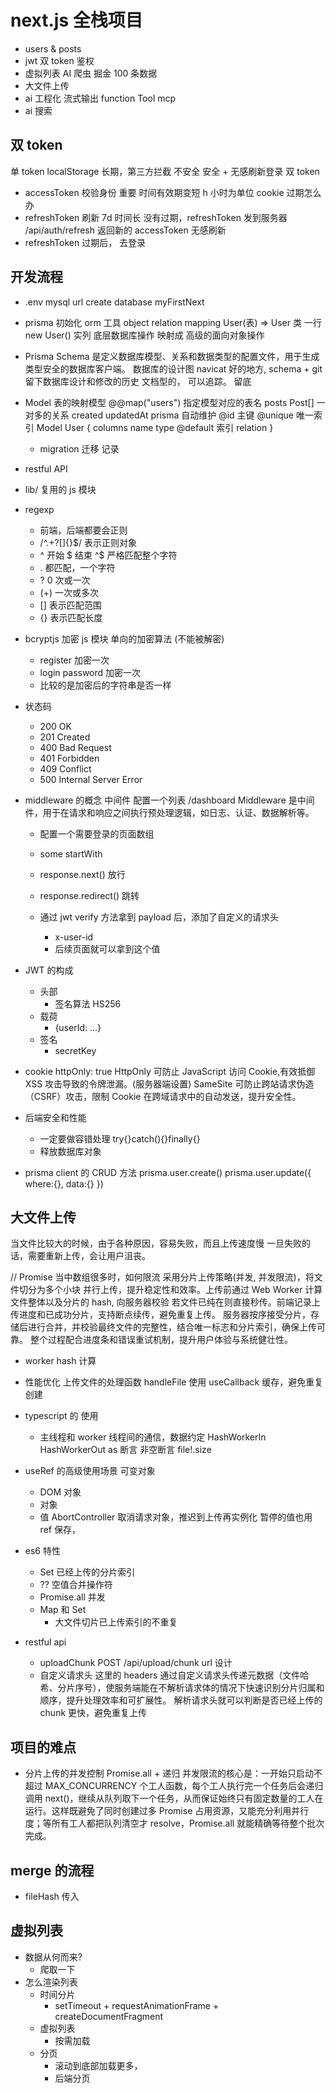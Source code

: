 # next.js 全栈项目

- users & posts
- jwt 双 token 鉴权
- 虚拟列表
  AI 爬虫 掘金 100 条数据
- 大文件上传
- ai 工程化
  流式输出
  function Tool
  mcp
- ai 搜索

## 双 token

单 token localStorage 长期，第三方拦截 不安全
安全 + 无感刷新登录
双 token

- accessToken 校验身份 重要 时间有效期变短 h 小时为单位 cookie
  过期怎么办
- refreshToken 刷新 7d 时间长
  没有过期，refreshToken 发到服务器 /api/auth/refresh
  返回新的 accessToken 无感刷新
- refreshToken 过期后， 去登录

## 开发流程

- .env
  mysql url
  create database myFirstNext
- prisma 初始化
  orm 工具
  object relation mapping
  User(表) => User 类
  一行 new User() 实列
  底层数据库操作 映射成 高级的面向对象操作

- Prisma Schema 是定义数据库模型、关系和数据类型的配置文件，用于生成类型安全的数据库客户端。
  数据库的设计图
  navicat 好的地方, schema + git 留下数据库设计和修改的历史
  文档型的， 可以追踪。 留底

- Model 表的映射模型
  @@map("users") 指定模型对应的表名
  posts Post[] 一对多的关系
  created updatedAt prisma 自动维护
  @id 主键 @unique 唯一索引
  Model User {
  columns name type @default
  索引
  relation
  }

  - migration 迁移
    记录

- restful API
- lib/ 复用的 js 模块
- regexp
  - 前端，后端都要会正则
  - /^.+?[]{}$/ 表示正则对象
  - ^ 开始 $ 结束 ^$ 严格匹配整个字符
  - . 都匹配，一个字符
  - ? 0 次或一次
  - (+) 一次或多次
  - [] 表示匹配范围
  - {} 表示匹配长度
- bcryptjs 加密 js 模块 单向的加密算法 (不能被解密)
  - register 加密一次
  - login password 加密一次
  - 比较的是加密后的字符串是否一样
- 状态码

  - 200 OK
  - 201 Created
  - 400 Bad Request
  - 401 Forbidden
  - 409 Conflict
  - 500 Internal Server Error

- middleware 的概念
  中间件 配置一个列表
  /dashboard
  Middleware 是中间件，用于在请求和响应之间执行预处理逻辑，如日志、认证、数据解析等。

  - 配置一个需要登录的页面数组
  - some startWith
  - response.next() 放行
  - response.redirect() 跳转

  - 通过 jwt verify 方法拿到 payload 后，添加了自定义的请求头
    - x-user-id
    - 后续页面就可以拿到这个值

- JWT 的构成

  - 头部
    - 签名算法 HS256
  - 载荷
    - {userId: ...}
  - 签名
    - secretKey

- cookie
  httpOnly: true
  HttpOnly 可防止 JavaScript 访问 Cookie,有效抵御 XSS 攻击导致的令牌泄漏。(服务器端设置)
  SameSite 可防止跨站请求伪造（CSRF）攻击，限制 Cookie 在跨域请求中的自动发送，提升安全性。

- 后端安全和性能
  - 一定要做容错处理
    try{}catch(){}finally{}
  - 释放数据库对象
- prisma client 的 CRUD 方法
  prisma.user.create()
  prisma.user.update({
  where:{},
  data:{}
  })

## 大文件上传

当文件比较大的时候，由于各种原因，容易失败，而且上传速度慢
一旦失败的话，需要重新上传，会让用户沮丧。

// Promise 当中数组很多时，如何限流
采用分片上传策略(并发, 并发限流)，将文件切分为多个小块
并行上传，提升稳定性和效率。上传前通过 Web Worker 计算文件整体以及分片的 hash, 向服务器校验
若文件已纯在则直接秒传。前端记录上传进度和已成功分片，支持断点续传，避免重复上传。
服务器按序接受分片，存储后进行合并，并校验最终文件的完整性，结合唯一标志和分片索引，确保上传可靠。
整个过程配合进度条和错误重试机制，提升用户体验与系统健壮性。

- worker hash 计算
- 性能优化
  上传文件的处理函数 handleFile 使用 useCallback 缓存，避免重复创建
- typescript 的 使用

  - 主线程和 worker 线程间的通信，数据约定
    HashWorkerIn
    HashWorkerOut
    as 断言
    非空断言 file!.size

- useRef 的高级使用场景
  可变对象

  - DOM 对象
  - 对象
  - 值
    AbortController 取消请求对象，推迟到上传再实例化
    暂停的值也用 ref 保存，

- es6 特性

  - Set 已经上传的分片索引
  - ?? 空值合并操作符
  - Promise.all 并发
  - Map 和 Set
    - 大文件切片已上传索引的不重复

- restful api
  - uploadChunk POST /api/upload/chunk url 设计
  - 自定义请求头
    这里的 headers 通过自定义请求头传递元数据（文件哈希、分片序号），使服务端能在不解析请求体的情况下快速识别分片归属和顺序，提升处理效率和可扩展性。
    解析请求头就可以判断是否已经上传的 chunk 更快，避免重复上传

## 项目的难点

- 分片上传的并发控制
  Promise.all + 递归
  并发限流的核心是：一开始只启动不超过 MAX_CONCURRENCY 个工人函数，每个工人执行完一个任务后会递归调用 next()，继续从队列取下一个任务，从而保证始终只有固定数量的工人在运行。这样既避免了同时创建过多 Promise 占用资源，又能充分利用并行度；等所有工人都把队列清空才 resolve，Promise.all 就能精确等待整个批次完成。

## merge 的流程

- fileHash 传入

## 虚拟列表

- 数据从何而来?
  - 爬取一下
- 怎么渲染列表
  - 时间分片
    - setTimeout + requestAnimationFrame + createDocumentFragment
  - 虚拟列表
    - 按需加载
  - 分页
    - 滚动到底部加载更多，
    - 后端分页
